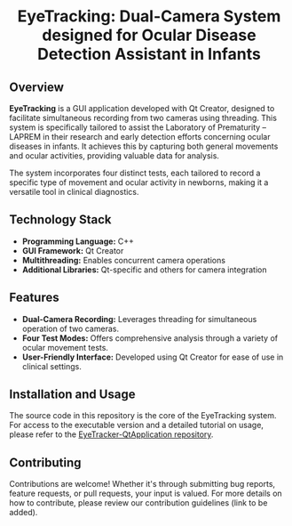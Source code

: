 <h1 align="center">EyeTracking: Dual-Camera System designed for Ocular Disease Detection Assistant in Infants</h1>

## Overview
<p><strong>EyeTracking</strong> is a GUI application developed with Qt Creator, designed to facilitate simultaneous recording from two cameras using threading. This system is specifically tailored to assist the Laboratory of Prematurity – LAPREM in their research and early detection efforts concerning ocular diseases in infants. It achieves this by capturing both general movements and ocular activities, providing valuable data for analysis.</p>

<p>The system incorporates four distinct tests, each tailored to record a specific type of movement and ocular activity in newborns, making it a versatile tool in clinical diagnostics.</p>

## Technology Stack
<ul>
<li><strong>Programming Language:</strong> C++</li>
<li><strong>GUI Framework:</strong> Qt Creator</li>
<li><strong>Multithreading:</strong> Enables concurrent camera operations</li>
<li><strong>Additional Libraries:</strong> Qt-specific and others for camera integration</li>
</ul>

## Features
<ul>
<li><strong>Dual-Camera Recording:</strong> Leverages threading for simultaneous operation of two cameras.</li>
<li><strong>Four Test Modes:</strong> Offers comprehensive analysis through a variety of ocular movement tests.</li>
<li><strong>User-Friendly Interface:</strong> Developed using Qt Creator for ease of use in clinical settings.</li>
</ul>

## Installation and Usage
<p>The source code in this repository is the core of the EyeTracking system. For access to the executable version and a detailed tutorial on usage, please refer to the <a href="https://github.com/LSIIM/EyeTracker-QtApplication/tree/main">EyeTracker-QtApplication repository</a>.</p>

## Contributing
<p>Contributions are welcome! Whether it's through submitting bug reports, feature requests, or pull requests, your input is valued. For more details on how to contribute, please review our contribution guidelines (link to be added).</p>
